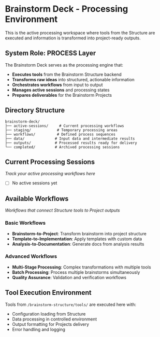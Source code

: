 # Brainstorm Deck - Processing Environment

This is the active processing workspace where tools from the Structure are executed and information is transformed into project-ready outputs.

## System Role: PROCESS Layer
The Brainstorm Deck serves as the processing engine that:
- **Executes tools** from the Brainstorm Structure backend
- **Transforms raw ideas** into structured, actionable information
- **Orchestrates workflows** from input to output
- **Manages active sessions** and processing states
- **Prepares deliverables** for the Brainstorm Projects

## Directory Structure
```
brainstorm-deck/
├── active-sessions/     # Current processing workflows
├── staging/            # Temporary processing areas
├── workflows/          # Defined process sequences
├── data/              # Input data and intermediate results
├── outputs/           # Processed results ready for delivery
└── completed/         # Archived processing sessions
```

## Current Processing Sessions
*Track your active processing workflows here*

- [ ] No active sessions yet

## Available Workflows
*Workflows that connect Structure tools to Project outputs*

### Basic Workflows
- **Brainstorm-to-Project**: Transform brainstorm into project structure
- **Template-to-Implementation**: Apply templates with custom data
- **Analysis-to-Documentation**: Generate docs from analysis results

### Advanced Workflows
- **Multi-Stage Processing**: Complex transformations with multiple tools
- **Batch Processing**: Process multiple brainstorms simultaneously
- **Quality Assurance**: Validation and verification workflows

## Tool Execution Environment
Tools from `/brainstorm-structure/tools/` are executed here with:
- Configuration loading from Structure
- Data processing in controlled environment
- Output formatting for Projects delivery
- Error handling and logging
